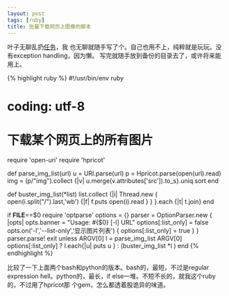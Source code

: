 ```yaml
---
layout: post
tags: [ruby]
title: 批量下载网页上图像的脚本
---
```


叶子无聊乱扔[任务](http://forum.ubuntu.org.cn/viewtopic.php?f=163&t=255061)，我
也无聊就随手写了个。自己也用不上，纯粹就是玩玩。没有exception handling，因为懒。
写完就随手放到备份的目录去了，或许将来能用上。

{% highlight ruby %}
#!/usr/bin/env ruby
# coding: utf-8
#   下载某个网页上的所有图片
require 'open-uri'
require 'hpricot'

def parse_img_list(url)
    u = URI.parse(url)
    p = Hpricot.parse(open(url).read)
    img = (p/"img").collect {|v| u.merge(v.attributes['src']).to_s}.uniq.sort
end

def buster_img_list(*list)
    list.collect {|i| 
        Thread.new { open(i.split("/").last,'wb') {|f| f.puts open(i).read } } 
    }.each {|t| t.join}
end

if __FILE__==$0
    require 'optparse'
    options = {}
    parser = OptionParser.new { |opts|
        opts.banner = "Usage: #{$0} [-l] URL"
        options[:list_only] = false
        opts.on('-l','--list-only','显示图片列表') { options[:list_only] = true }
    }
    parser.parse!
    exit unless ARGV[0]
    l = parse_img_list ARGV[0]
    options[:list_only] ? l.each{|u| puts u } : (buster_img_list *l )
end
{% endhighlight %}

比较了一下上面两个bash和python的版本。bash的，最短，不过是regular expression
hell。python的，最长，if else一堆。不短不长的，就我这个ruby的，不过用了hpricot那
个gem，怎么都透着股诡异的味道。
